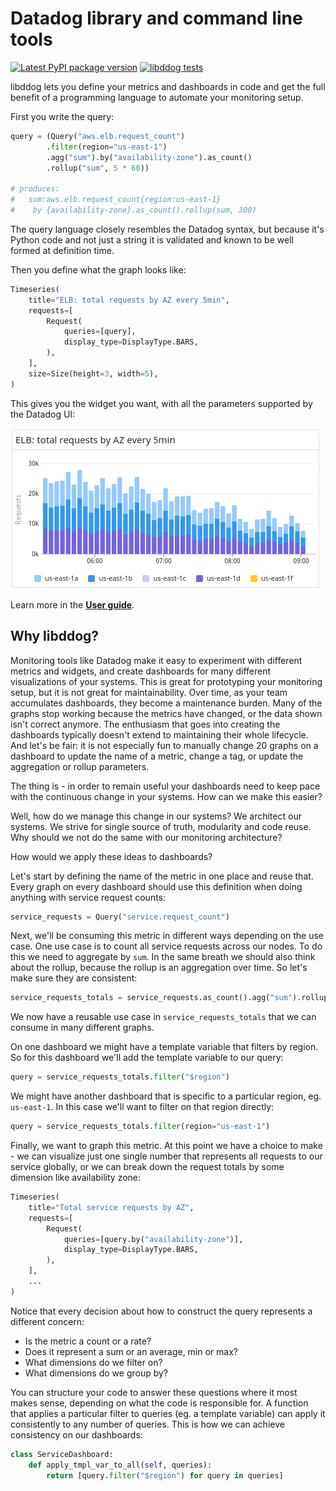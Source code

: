 # Datadog library and command line tools

[![Latest PyPI package version](https://badge.fury.io/py/libddog.svg)](https://pypi.org/project/libddog)
[![libddog tests](https://github.com/nearmap/libddog/actions/workflows/github-actions.yml/badge.svg?branch=master)](https://github.com/nearmap/libddog/actions/workflows/github-actions.yml)


libddog lets you define your metrics and dashboards in code and get the full benefit of a programming language to automate your monitoring setup.

First you write the query:

```python
query = (Query("aws.elb.request_count")
        .filter(region="us-east-1")
        .agg("sum").by("availability-zone").as_count()
        .rollup("sum", 5 * 60))

# produces:
#   sum:aws.elb.request_count{region:us-east-1}
#    by {availability-zone}.as_count().rollup(sum, 300)
```

The query language closely resembles the Datadog syntax, but because it's Python code and not just a string it is validated and known to be well formed at definition time.

Then you define what the graph looks like:

```python
Timeseries(
    title="ELB: total requests by AZ every 5min",
    requests=[
        Request(
            queries=[query],
            display_type=DisplayType.BARS,
        ),
    ],
    size=Size(height=3, width=5),
)
```

This gives you the widget you want, with all the parameters supported by the Datadog UI:

![ELB request count](docs/assets/elb-reqs-graph.png)

Learn more in the **[User guide](docs/USER_GUIDE.md)**.


## Why libddog?

Monitoring tools like Datadog make it easy to experiment with different metrics and widgets, and create dashboards for many different visualizations of your systems. This is great for prototyping your monitoring setup, but it is not great for maintainability. Over time, as your team accumulates dashboards, they become a maintenance burden. Many of the graphs stop working because the metrics have changed, or the data shown isn't correct anymore. The enthusiasm that goes into creating the dashboards typically doesn't extend to maintaining their whole lifecycle. And let's be fair: it is not especially fun to manually change 20 graphs on a dashboard to update the name of a metric, change a tag, or update the aggregation or rollup parameters.

The thing is - in order to remain useful your dashboards need to keep pace with the continuous change in your systems. How can we make this easier?

Well, how do we manage this change in our systems? We architect our systems. We strive for single source of truth, modularity and code reuse. Why should we not do the same with our monitoring architecture? 

How would we apply these ideas to dashboards?

Let's start by defining the name of the metric in one place and reuse that. Every graph on every dashboard should use this definition when doing anything with service request counts:

```python
service_requests = Query("service.request_count")
```

Next, we'll be consuming this metric in different ways depending on the use case. One use case is to count all service requests across our nodes. To do this we need to aggregate by `sum`. In the same breath we should also think about the rollup, because the rollup is an aggregation over time. So let's make sure they are consistent:

```python
service_requests_totals = service_requests.as_count().agg("sum").rollup("sum")
```

We now have a reusable use case in `service_requests_totals` that we can consume in many different graphs.

On one dashboard we might have a template variable that filters by region. So for this dashboard we'll add the template variable to our query:

```python
query = service_requests_totals.filter("$region")
```

We might have another dashboard that is specific to a particular region, eg. `us-east-1`. In this case we'll want to filter on that region directly:

```python
query = service_requests_totals.filter(region="us-east-1")
```

Finally, we want to graph this metric. At this point we have a choice to make - we can visualize just one single number that represents all requests to our service globally, or we can break down the request totals by some dimension like availability zone:

```python
Timeseries(
    title="Total service requests by AZ",
    requests=[
        Request(
            queries=[query.by("availability-zone")],
            display_type=DisplayType.BARS,
        ),
    ],
    ...
)
```

Notice that every decision about how to construct the query represents a different concern:

- Is the metric a count or a rate?
- Does it represent a sum or an average, min or max?
- What dimensions do we filter on?
- What dimensions do we group by?

You can structure your code to answer these questions where it most makes sense, depending on what the code is responsible for. A function that applies a particular filter to queries (eg. a template variable) can apply it consistently to any number of queries. This is how we can achieve consistency on our dashboards:

```python
class ServiceDashboard:
    def apply_tmpl_var_to_all(self, queries):
        return [query.filter("$region") for query in queries]
```